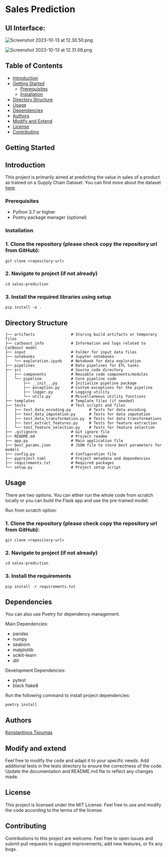 # Sales Prediction

## UI Interface:

![Screenshot 2023-10-13 at 12.30.50.png](..%2F..%2F..%2Fvar%2Ffolders%2Ffw%2Fpg3_8bwx6dn789940vy1ps8m0000gn%2FT%2FTemporaryItems%2FNSIRD_screencaptureui_rfMcJr%2FScreenshot%202023-10-13%20at%2012.30.50.png)

![Screenshot 2023-10-13 at 12.31.09.png](..%2F..%2F..%2Fvar%2Ffolders%2Ffw%2Fpg3_8bwx6dn789940vy1ps8m0000gn%2FT%2FTemporaryItems%2FNSIRD_screencaptureui_wdq6Gs%2FScreenshot%202023-10-13%20at%2012.31.09.png)
## Table of Contents

- [Introduction](#introduction)
- [Getting Started](#getting-started)
  - [Prerequisites](#prerequisites)
  - [Installation](#installation)
- [Directory Structure](#directory-structure)
- [Usage](#usage)
- [Dependencies](#dependencies)
- [Authors](#authors)
- [Modify and Extend](#modify-and-extend)
- [License](#license)
- [Contributing](#contributing)

## Getting Started

## Introduction

This project is primarily aimed at predicting the value in sales of a product as trained on a Supply Chain Dataset.
You can find more about the dataset <a href="https://data.mendeley.com/datasets/8gx2fvg2k6/5">here</a>.


### Prerequisites

- Python 3.7 or higher
- Poetry package manager (optional)

### Installation
### 1. Clone the repository (please check copy the repository url from GitHub):
```
git clone <repository-url>
```

### 2. Navigate to project (if not already)
```
cd sales-prediction
```

### 3. Install the required libraries using setup
```
pip install -e .
```

## Directory Structure

```
├── artifacts                # Storing build artifacts or temporary files
├── catboost_info            # Information and logs related to CatBoost model
├── input                    # Folder for input data files
├── notebooks                # Jupyter notebooks
│   └── exploration.ipynb    # Notebook for data exploration
├── pipelines                # Data pipelines for ETL tasks
├── src                      # Source code directory
│   ├── components           # Reusable code components/modules
│   └── pipeline             # Core pipeline code
│       ├── __init__.py      # Initialize pipeline package
│       ├── exception.py     # Custom exceptions for the pipeline
│       ├── logger.py        # Logging utility
│       └── utils.py         # Miscellaneous utility functions
├── templates                # Template files (if needed)
├── tests                    # Test scripts and files
│   ├── test_data_encoding.py        # Tests for data encoding
│   ├── test_data_imputation.py      # Tests for data imputation
│   ├── test_data_transformation.py  # Tests for data transformations
│   ├── test_extract_features.py     # Tests for feature extraction
│   └── test_feature_selection.py    # Tests for feature selection
├── .gitignore               # Git ignore file
├── README.md                # Project readme
├── app.py                   # Main application file
├── best_params.json         # JSON file to store best parameters for models
├── config.py                # Configuration file
├── pyproject.toml           # Project metadata and dependencies
├── requirements.txt         # Required packages
└── setup.py                 # Project setup script
```


## Usage
There are two options. 
You can either run the whole code from scratch locally or you can build the Flask app and use the pre-trained model.

Run from scratch option:
### 1. Clone the repository (please check copy the repository url from GitHub):
```
git clone <repository-url>
```

### 2. Navigate to project (if not already)
```
cd sales-prediction
```

### 3. Install the requirements
```
pip install -r requirements.txt
```

## Dependencies
You can also use Poetry for dependency management.

Main Dependencies:
* pandas
* numpy
* seaborn
* matplotlib
* scikit-learn
* dill

Development Dependencies:
* pytest
* black
flake8

Run the following command to install project dependencies:
```
poetry install
```

## Authors

[Konstantinos Tsoumas](https://github.com/KonstantinosTsoumas)

## Modify and extend

Feel free to modify the code and adapt it to your specific needs.
Add additional tests in the tests directory to ensure the correctness of the code.
Update the documentation and README.md file to reflect any changes made.

## License

This project is licensed under the MIT License. Feel free to use and modify the code according to the terms of the license.

## Contributing

Contributions to this project are welcome. Feel free to open issues and submit pull requests to suggest improvements, add new features, or fix any bugs.


